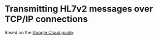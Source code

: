 # Transmitting HL7v2 messages over TCP/IP connections

Based on the [Google Cloud guide](https://cloud.google.com/healthcare-api/docs/how-tos/mllp-adapter).